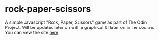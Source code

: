 # rock-paper-scissors
A simple Javascript "Rock, Paper, Scissors" game as part of The Odin Project. Will be updated later on with a graphical UI later on in the course. You can view the site [here](https://tnaccarato.github.io/rock-paper-scissors/).
